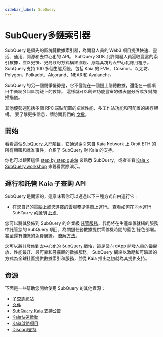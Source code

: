 ```yaml
---
sidebar_label: SubQuery
---
```


# SubQuery多鏈索引器

SubQuery 是領先的區塊鏈數據索引器，為開發人員的 Web3 項目提供快速、靈活、通用、開源和去中心化的 API。 SubQuery SDK 允許開發人員獲取豐富的索引數據，並以更快、更高效的方式構建直觀、身臨其境的去中心化應用程序。 SubQuery 支持 100 多個生態系統，包括 Kaia 的 EVM、Cosmos、以太坊、Polygon、Polkadot、Algorand、NEAR 和 Avalanche。

SubQuery 的另一個競爭優勢是，它不僅能在一個鏈上彙總數據，還能在一個項目中彙總多個區塊鏈上的數據。 這樣就可以創建功能豐富的儀表盤分析或多鏈塊掃描儀。

其他優勢還包括多個 RPC 端點配置的卓越性能、多工作站功能和可配置的緩存架構。 要了解更多信息，請訪問我們的 [文檔](https://academy.subquery.network/)。

## 開始

看看這個[SubQuery 入門項目](https://github.com/subquery/ethereum-subql-starter/tree/main/Kaia/klaytn-starter)，它通過索引來自 Kaia Network 上 Orbit ETH 的所有轉賬和批准事件，介紹了 SubQuery 對 Kaia 的支持。

你也可以跟著這個 [step by step guide](https://academy.subquery.network/quickstart/quickstart.html) 來熟悉 SubQuery，或者查看 [Kaia x SubQuery workshop](https://www.youtube.com/watch?v=40R5O1kL3v4) 來觀看實際演示。

## 運行和託管 Kaia 子查詢 API

SubQuery 是開源的，這意味著你可以通過以下三種方式自由運行它：

- 在您自己的電腦上或您選擇的雲服務提供商上運行。 查看如何在本地運行 SubQuery 的說明 [此處](https://academy.subquery.network/run_publish/run.html)。

您可以將其發佈到 SubQuery 的企業級 [託管服務](https://managedservice.subquery.network/login)，我們將在生產準備就緒的服務中託管您的 SubQuery 項目，為關鍵任務數據提供零停機時間的藍色/綠色部署。 甚至還有慷慨的免費層級。 [瞭解方法](https://academy.subquery.network/run_publish/publish.html)。

您可以將其發佈到去中心化的 SubQuery 網絡，這是面向 dApp 開發人員的最開放、性能最好、最可靠和可擴展的數據服務。 SubQuery 網絡以激勵和可驗證的方式為全球社區提供數據索引和服務，並從 Kaia 推出之初就為其提供支持。

## 資源

下面是一些幫助您開始使用 SubQuery 的其他資源：

- [子查詢網站](https://subquery.network/?utm_source=klaytn&utm_medium=partner-docs)
- [文件](https://academy.subquery.network/?utm_source=klaytn&utm_medium=partner-docs)
- [SubQuery Kaia 支持公告](https://subquery.medium.com/subquerys-data-indexing-supports-builders-on-klaytn-e5a3aec4bc14?utm_source=klaytn&utm_medium=partner-docs)
- [Kaia快速啟動](https://academy.subquery.network/quickstart/quickstart_chains/klaytn.html/?utm_source=klaytn&utm_medium=partner-docs)
- [Kaia啟動項目](https://github.com/subquery/ethereum-subql-starter/tree/main/Kaia/klaytn-starter)
- [Discord支持](https://discord.com/invite/subquery/?utm_source=klaytn&utm_medium=partner-docs)
